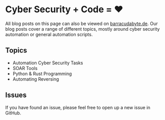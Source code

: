 # Cyber Security + Code = ❤️

All blog posts on this page can also be viewed on [barracudabyte.de](https://barracudabyte.de/blog). Our blog posts cover a range of different topics, mostly around cyber security automation or general automation scripts. 

## Topics

- Automation Cyber Security Tasks
- SOAR Tools
- Python & Rust Programming
- Automating Reversing


## Issues

If you have found an issue, please feel free to open up a new issue in GitHub.
